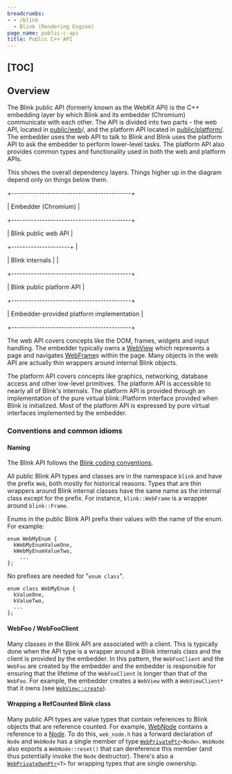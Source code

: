 ```yaml
---
breadcrumbs:
- - /blink
  - Blink (Rendering Engine)
page_name: public-c-api
title: Public C++ API
---
```


## [TOC]

## Overview

The Blink public API (formerly known as the WebKit API) is the C++ embedding
layer by which Blink and its embedder (Chromium) communicate with each other.
The API is divided into two parts - the web API, located in
[public/web](https://code.google.com/p/chromium/codesearch#chromium/src/third_party/blink/public/web/)/,
and the platform API located in
[public/platform/](https://code.google.com/p/chromium/codesearch#chromium/src/third_party/blink/public/platform/).
The embedder uses the web API to talk to Blink and Blink uses the platform API
to ask the embedder to perform lower-level tasks. The platform API also provides
common types and functionality used in both the web and platform APIs.

This shows the overall dependency layers. Things higher up in the diagram depend
only on things below them.

+-------------------------------------------+

| Embedder (Chromium) |

+-------------------------------------------+

| Blink public web API |

+---------------------+ |

| Blink internals | |

+-------------------------------------------+

| Blink public platform API |

+-------------------------------------------+

| Embedder-provided platform implementation |

+-------------------------------------------+

The web API covers concepts like the DOM, frames, widgets and input handling.
The embedder typically owns a
[WebView](https://code.google.com/p/chromium/codesearch#chromium/src/third_party/blink/public/web/web_view.h)
which represents a page and navigates
[WebFrame](https://code.google.com/p/chromium/codesearch#chromium/src/third_party/blink/public/web/web_frame.h)s
within the page. Many objects in the web API are actually thin wrappers around
internal Blink objects.

The platform API covers concepts like graphics, networking, database access and
other low-level primitives. The platform API is accessible to nearly all of
Blink's internals. The platform API is provided through an implementation of the
pure virtual blink::Platform interface provided when Blink is initialized. Most
of the platform API is expressed by pure virtual interfaces implemented by the
embedder.

### Conventions and common idioms

#### Naming

The Blink API follows the [Blink coding
conventions](https://chromium.googlesource.com/chromium/src/+/HEAD/styleguide/c++/blink-c++.md).

All public Blink API types and classes are in the namespace `blink` and have the
prefix `Web`, both mostly for historical reasons. Types that are thin wrappers
around Blink internal classes have the same name as the internal class except
for the prefix. For instance, `blink::WebFrame` is a wrapper around
`blink::Frame`.

Enums in the public Blink API prefix their values with the name of the enum. For
example:

```none
enum WebMyEnum {
  kWebMyEnumValueOne,
  kWebMyEnumValueTwo,
    ...
};
```

No prefixes are needed for "`enum class`".

```none
enum class WebMyEnum {
  kValueOne,
  kValueTwo,
  ...
};
```

#### WebFoo / WebFooClient

Many classes in the Blink API are associated with a client. This is typically
done when the API type is a wrapper around a Blink internals class and the
client is provided by the embedder. In this pattern, the `WebFooClient` and the
`WebFoo` are created by the embedder and the embedder is responsible for
ensuring that the lifetime of the `WebFooClient` is longer than that of the
`WebFoo`. For example, the embedder creates a `WebView` with a `WebViewClient*`
that it owns (see
[`WebView::create`](https://code.google.com/p/chromium/codesearch#chromium/src/third_party/blink/public/web/web_view.h&q=WebView::create&sq=package:chromium&type=cs)).

#### Wrapping a RefCounted Blink class

Many public API types are value types that contain references to Blink objects
that are reference counted. For example,
[WebNode](https://code.google.com/p/chromium/codesearch#chromium/src/third_party/WebKit/public/web/WebNode.h)
contains a reference to a
[Node](https://code.google.com/p/chromium/codesearch#chromium/src/third_party/WebKit/Source/core/dom/Node.h).
To do this, `web_node.h` has a forward declaration of `Node` and `WebNode` has a
single member of type
[`WebPrivatePtr`](https://code.google.com/p/chromium/codesearch#chromium/src/third_party/WebKit/public/platform/WebPrivatePtr.h)`<Node>`.
`WebNode` also exports a `WebNode::reset()` that can dereference this member
(and thus potentially invoke the `Node` destructor). There's also a
[`WebPrivateOwnPtr`](https://code.google.com/p/chromium/codesearch#chromium/src/third_party/WebKit/public/platform/WebPrivateOwnPtr.h)`<T>`
for wrapping types that are single ownership.
